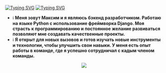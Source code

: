    [![Typing SVG](https://readme-typing-svg.herokuapp.com?color=%2336BCF7&lines=Maxim+Kotov)](https://git.io/typing-svg)
   [![Typing SVG](https://readme-typing-svg.herokuapp.com?color=%2336BCF7&lines=Python+Developer)](https://git.io/typing-svg)
   
   - ℹ️ **Меня зовут Максим и я являюсь бэкенд разработчиком. Работаю на языке Python с использование фреймворка Django. Моя страсть к программированию и постоянное желание развиваться позволяют мне создавать качественные проекты.**
   - ℹ️ **Я открыт для новых вызовов и готов изучать новые инструменты и технологии, чтобы улучшить свои навыки. У меня есть опыт работы в команде, где я успешно сотрудничал с кадым членом команды.**

<p align="center">
  <a href="https://skillicons.dev">
    <img src="https://skillicons.dev/icons?i=py,django,sqlite,bash,git"/>
  </a>
</p>

